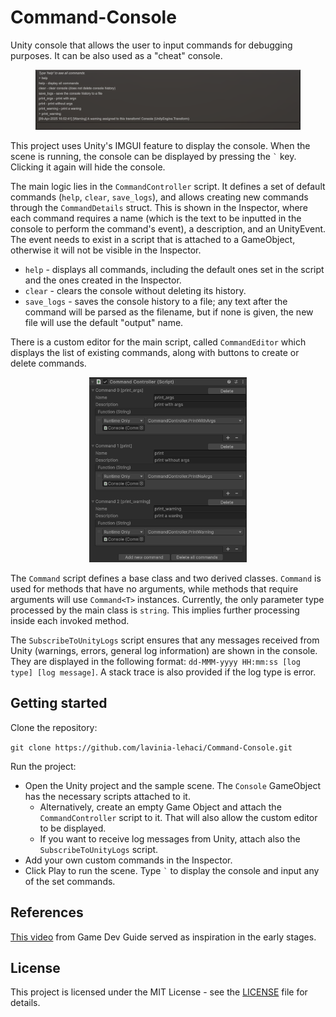 # Command-Console
Unity console that allows the user to input commands for debugging purposes. It can be also used as a "cheat" console.

<figure>
  <img
  src="Images/console.png"
  alt="Console">
</figure>

This project uses Unity's IMGUI feature to display the console. When the scene is running, the console can be displayed by pressing the `` ` `` key. Clicking it again will hide the console.

The main logic lies in the ``CommandController`` script. It defines a set of default commands (``help``, ``clear``, ``save_logs``), and allows creating new commands through the ``CommandDetails`` struct. This is shown in the Inspector, where each command requires a name (which is the text to be inputted in the console to perform the command's event), a description, and an UnityEvent. The event needs to exist in a script that is attached to a GameObject, otherwise it will not be visible in the Inspector.

- ``help`` - displays all commands, including the default ones set in the script and the ones created in the Inspector.
- ``clear`` - clears the console without deleting its history.
- ``save_logs`` - saves the console history to a file; any text after the command will be parsed as the filename, but if none is given, the new file will use the default "output" name.

There is a custom editor for the main script, called ``CommandEditor`` which displays the list of existing commands, along with buttons to create or delete commands.

<p align="center">
  <img
  src="Images/editor.png"
  width="50%"
  alt="editor">
</p>

The ``Command`` script defines a base class and two derived classes. ``Command`` is used for methods that have no arguments, while methods that require arguments will use ``Command<T>`` instances. Currently, the only parameter type processed by the main class is ``string``. This implies further processing inside each invoked method.

The ``SubscribeToUnityLogs`` script ensures that any messages received from Unity (warnings, errors, general log information) are shown in the console. They are displayed in the following format: ``dd-MMM-yyyy HH:mm:ss [log type] [log message]``. A stack trace is also provided if the log type is error.

## Getting started
Clone the repository:

```git clone https://github.com/lavinia-lehaci/Command-Console.git```

Run the project:
- Open the Unity project and the sample scene. The ``Console`` GameObject has the necessary scripts attached to it.
    - Alternatively, create an empty Game Object and attach the ``CommandController`` script to it. That will also allow the custom editor to be displayed.
    - If you want to receive log messages from Unity, attach also the ``SubscribeToUnityLogs`` script. 
- Add your own custom commands in the Inspector.
- Click Play to run the scene. Type `` ` `` to display the console and input any of the set commands.

## References
[This video](https://www.youtube.com/watch?v=VzOEM-4A2OM) from Game Dev Guide served as inspiration in the early stages.

## License
This project is licensed under the MIT License - see the [LICENSE](LICENSE) file for details.